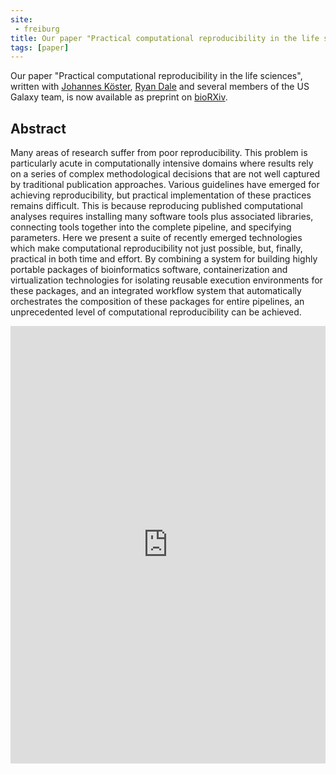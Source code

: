 ```yaml
---
site:
 - freiburg
title: Our paper "Practical computational reproducibility in the life sciences" on bioRXiv
tags: [paper]
---
```


Our paper "Practical computational reproducibility in the life sciences", written with [Johannes Köster](https://johanneskoester.bitbucket.io/), [Ryan Dale](https://github.com/daler) and several members of the US Galaxy team, is now available as preprint on [bioRXiv](https://www.biorxiv.org/content/early/2017/10/11/200683).

## Abstract

Many areas of research suffer from poor reproducibility. This problem is particularly acute in computationally intensive domains where results rely on a series of complex methodological decisions that are not well captured by traditional publication approaches. Various guidelines have emerged for achieving reproducibility, but practical implementation of these practices remains difficult. This is because reproducing published computational analyses requires installing many software tools plus associated libraries, connecting tools together into the complete pipeline, and specifying parameters. Here we present a suite of recently emerged technologies which make computational reproducibility not just possible, but, finally, practical in both time and effort. By combining a system for building highly portable packages of bioinformatics software, containerization and virtualization technologies for isolating reusable execution environments for these packages, and an integrated workflow system that automatically orchestrates the composition of these packages for entire pipelines, an unprecedented level of computational reproducibility can be achieved.

<embed src="https://www.biorxiv.org/content/early/2017/10/11/200683.full.pdf" width="100%" height="700" type='application/pdf'>
